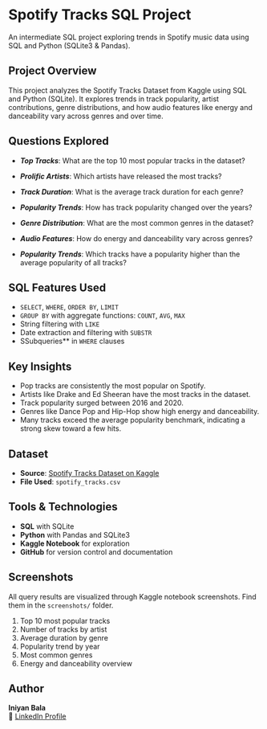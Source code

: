 # Spotify Tracks SQL Project

An intermediate SQL project exploring trends in Spotify music data using SQL and Python (SQLite3 & Pandas).

##  Project Overview

This project analyzes the Spotify Tracks Dataset from Kaggle using SQL and Python (SQLite). It explores trends in track popularity, artist contributions, genre distributions, and how audio features like energy and danceability vary across genres and over time.

##  Questions Explored

- ***Top Tracks***: What are the top 10 most popular tracks in the dataset?

- ***Prolific Artists***: Which artists have released the most tracks?
  
- ***Track Duration***: What is the average track duration for each genre?

- ***Popularity Trends***: How has track popularity changed over the years?

- ***Genre Distribution***: What are the most common genres in the dataset?

- ***Audio Features***: How do energy and danceability vary across genres?

- ***Popularity Trends***: Which tracks have a popularity higher than the average popularity of all tracks?

##  SQL Features Used

- `SELECT`, `WHERE`, `ORDER BY`, `LIMIT`
- `GROUP BY` with aggregate functions: `COUNT`, `AVG`, `MAX`
- String filtering with `LIKE`
- Date extraction and filtering with `SUBSTR`
- SSubqueries** in `WHERE` clauses

##  Key Insights

- Pop tracks are consistently the most popular on Spotify.
- Artists like Drake and Ed Sheeran have the most tracks in the dataset.
- Track popularity surged between 2016 and 2020.
- Genres like Dance Pop and Hip-Hop show high energy and danceability.
- Many tracks exceed the average popularity benchmark, indicating a strong skew toward a few hits.

## Dataset

- **Source**: [Spotify Tracks Dataset on Kaggle](https://www.kaggle.com/datasets/maharshipandya/-spotify-tracks-dataset)  
- **File Used**: `spotify_tracks.csv`


##  Tools & Technologies

- **SQL** with SQLite
- **Python** with Pandas and SQLite3
- **Kaggle Notebook** for exploration
- **GitHub** for version control and documentation

##  Screenshots

All query results are visualized through Kaggle notebook screenshots. Find them in the `screenshots/` folder.

1. Top 10 most popular tracks  
2. Number of tracks by artist  
3. Average duration by genre  
4. Popularity trend by year  
5. Most common genres  
6. Energy and danceability overview  

##  Author

**Iniyan Bala**  
📎 [LinkedIn Profile](https://www.linkedin.com/in/iniyan-bala-5832345a/)
